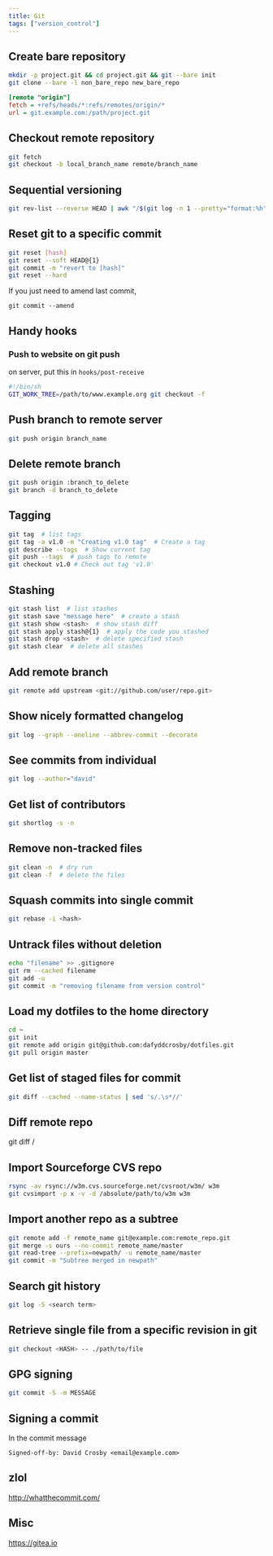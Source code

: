 ```yaml
---
title: Git
tags: ["version_control"]
---
```


Create bare repository
----------------------

```bash
mkdir -p project.git && cd project.git && git --bare init
git clone --bare -l non_bare_repo new_bare_repo
```

```ini
[remote "origin"]
fetch = +refs/heads/*:refs/remotes/origin/*
url = git.example.com:/path/project.git
```

Checkout remote repository
--------------------------

```bash
git fetch
git checkout -b local_branch_name remote/branch_name
```

Sequential versioning
---------------------

```bash
git rev-list --reverse HEAD | awk "/$(git log -n 1 --pretty="format:%h")/ {print NR}"
```

Reset git to a specific commit
------------------------------

```bash
git reset [hash]
git reset --soft HEAD@{1}
git commit -m "revert to [hash]"
git reset --hard
```

If you just need to amend last commit,

```
git commit --amend
```

Handy hooks
-----------

### Push to website on git push

on server, put this in ``hooks/post-receive``

```bash
#!/bin/sh
GIT_WORK_TREE=/path/to/www.example.org git checkout -f
```

Push branch to remote server
----------------------------

```bash
git push origin branch_name
```

Delete remote branch
--------------------

```bash
git push origin :branch_to_delete
git branch -d branch_to_delete
```

Tagging
-------

```bash
git tag  # list tags
git tag -a v1.0 -m "Creating v1.0 tag"  # Create a tag
git describe --tags  # Show current tag
git push --tags  # push tags to remote
git checkout v1.0 # Check out tag 'v1.0'
```

Stashing
--------

```bash
git stash list  # list stashes
git stash save "message here"  # create a stash
git stash show <stash>  # show stash diff
git stash apply stash@{1}  # apply the code you stashed
git stash drop <stash>  # delete specified stash
git stash clear  # delete all stashes
```

Add remote branch
-----------------

```bash
git remote add upstream <git://github.com/user/repo.git>
```

Show nicely formatted changelog
-------------------------------

```bash
git log --graph --oneline --abbrev-commit --decorate
```

See commits from individual
---------------------------

```bash
git log --author="david"
```

Get list of contributors
------------------------

```bash
git shortlog -s -n
```

Remove non-tracked files
------------------------

```bash
git clean -n  # dry run
git clean -f  # delete the files
```

Squash commits into single commit
---------------------------------

```bash
git rebase -i <hash>
```

Untrack files without deletion
------------------------------

```bash
echo "filename" >> .gitignore
git rm --cached filename
git add -u
git commit -m "removing filename from version control"
```

Load my dotfiles to the home directory
--------------------------------------

```bash
cd ~
git init
git remote add origin git@github.com:dafyddcrosby/dotfiles.git
git pull origin master
```

Get list of staged files for commit
-----------------------------------

```bash
git diff --cached --name-status | sed 's/.\s*//'
```

Diff remote repo
----------------



 git diff <branch> <remote>/<branch>

Import Sourceforge CVS repo
---------------------------

```bash
rsync -av rsync://w3m.cvs.sourceforge.net/cvsroot/w3m/ w3m
git cvsimport -p x -v -d /absolute/path/to/w3m w3m
```

Import another repo as a subtree
--------------------------------

```bash
git remote add -f remote_name git@example.com:remote_repo.git
git merge -s ours --no-commit remote_name/master
git read-tree --prefix=newpath/ -u remote_name/master
git commit -m "Subtree merged in newpath"
``` 

Search git history
------------------

```bash
git log -S <search term>
```

Retrieve single file from a specific revision in git
----------------------------------------------------

```bash
git checkout <HASH> -- ./path/to/file
```

GPG signing
-----------

```bash
git commit -S -m MESSAGE
```

Signing a commit
----------------

In the commit message

```
Signed-off-by: David Crosby <email@example.com>
```

zlol
----

<http://whatthecommit.com/>

Misc
----
<https://gitea.io>
